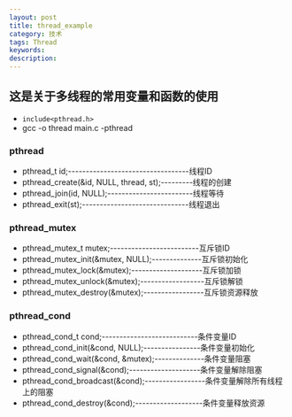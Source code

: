 ```yaml
---
layout: post
title: thread_example
category: 技术
tags: Thread
keywords: 
description: 
---
```


## 这是关于多线程的常用变量和函数的使用
* `include<pthread.h>`
* gcc -o thread main.c -pthread


### pthread
* pthread_t id;----------------------------------线程ID
* pthread_create(&id, NULL, thread, st);---------线程的创建
* pthread_join(id, NULL);------------------------线程等待
* pthread_exit(st);------------------------------线程退出


### pthread_mutex
* pthread_mutex_t mutex;-------------------------互斥锁ID
* pthread_mutex_init(&mutex, NULL);--------------互斥锁初始化
* pthread_mutex_lock(&mutex);--------------------互斥锁加锁
* pthread_mutex_unlock(&mutex);------------------互斥锁解锁
* pthread_mutex_destroy(&mutex);-----------------互斥锁资源释放


### pthread_cond
* pthread_cond_t cond;---------------------------条件变量ID
* pthread_cond_init(&cond, NULL);----------------条件变量初始化
* pthread_cond_wait(&cond, &mutex);--------------条件变量阻塞
* pthread_cond_signal(&cond);--------------------条件变量解除阻塞
* pthread_cond_broadcast(&cond);-----------------条件变量解除所有线程上的阻塞
* pthread_cond_destroy(&cond);-------------------条件变量释放资源



